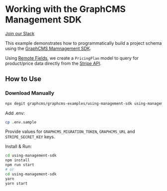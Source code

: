 # Working with the GraphCMS Management SDK

[Join our Slack](https://slack.graphcms.com)

This example demonstrates how to programmatically build a project schema using the [GraphCMS Mamnagement SDK](https://www.npmjs.com/package/@graphcms/management).

Using [Remote Fields](https://graphcms.com/docs/schema/field-types#remote), we create a `PricingPlan` model to query for product/price data directly from the [Stripe API](https://stripe.com/docs/api).

## How to Use

### Download Manually

```bash
npx degit graphcms/graphcms-examples/using-management-sdk using-management-sdk
```

Add .env:

```bash
cp .env.sample
```

Provide values for `GRAPHCMS_MIGRATION_TOKEN`, `GRAPHCMS_URL` and `STRIPE_SECRET_KEY` keys.

Install & Run:

```bash
cd using-management-sdk
npm install
npm run start
# or
cd using-management-sdk
yarn
yarn start
```
